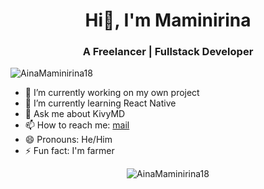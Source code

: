 <h1 align="center">Hi👋, I'm Maminirina</h1>
<h3 align="center">A Freelancer | Fullstack Developer</h3>

<p align="left"> <img src="https://komarev.com/ghpvc/?username=josoa886&label=Profile%20views&color=0e75b6&style=flat" alt="AinaMaminirina18" /> </p>


- 🔭 I’m currently working on my own project
- 🌱 I’m currently learning React Native
- 💬 Ask me about KivyMD
- 📫 How to reach me: [mail](maminirinaandria17@gmail.com)
- 😄 Pronouns: He/Him
- ⚡ Fun fact: I'm farmer

<p align="center">
  <img align="center" src="https://github-profile-trophy.vercel.app/?username=AinaMaminirina18&row=4&column=4&margin-w=15&margin-h=15&no-frame=true&theme=flat"  alt="AinaMaminirina18" />
</p>
